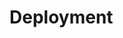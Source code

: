#   Deployment

```{include} ./220_ubuntu.md
```
```{include} ./230_ec2.md
```
```{include} ./240_eb_single_instance.md
```
```{include} ./250_eb_load_balanced.md
```